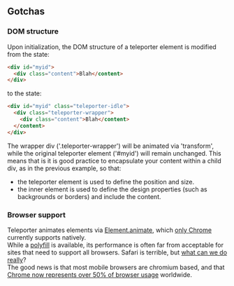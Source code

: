 ## Gotchas
### DOM structure
Upon initialization, the DOM structure of a teleporter element is modified from the state:
```html
<div id="myid">
  <div class="content">Blah</content>
</div>
```  
to the state:
```html
<div id="myid" class="teleporter-idle">
  <div class="teleporter-wrapper">
    <div class="content">Blah</content>
  </content>
</div>
```
The wrapper div ('.teleporter-wrapper') will be animated via 'transform',
while the original teleporter element ('#myid') will remain unchanged.
This means that is it is good practice to encapsulate your content
within a child div, as in the previous example, so that:
- the teleporter element is used to define the position and size.
- the inner element is used to define the design properties (such as backgrounds or borders)
and include the content.  

### Browser support
Teleporter animates elements via [Element.animate](http://w3c.github.io/web-animations/), which [only Chrome](http://caniuse.com/#feat=web-animation) currently supports natively.  
While a [polyfill](https://github.com/web-animations/web-animations-js) is available,
its performance is often far from acceptable for sites that need to support all browsers.
Safari is terrible, but [what can we do really](http://nolanlawson.com/2015/06/30/safari-is-the-new-ie/)?  
The good news is that most mobile browsers are chromium based, and that [Chrome now represents over 50% of browser usage](http://gs.statcounter.com) worldwide.
